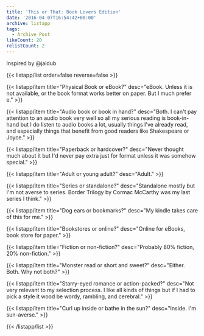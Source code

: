 ```yaml
---
title: 'This or That: Book Lovers Edition'
date: '2016-04-07T16:54:42+00:00'
archive: listapp
tags: 
  - Archive Post
likeCount: 20
relistCount: 2
---
```


Inspired by @jaidub

<!--more-->

{{< listapp/list order=false reverse=false >}}

   {{< listapp/item title="Physical Book or eBook?"
      desc="eBook. Unless it is not available, or the book format works better on paper. But I much prefer e." >}}

   {{< listapp/item title="Audio book or book in hand?"
      desc="Both. I can't pay attention to an audio book very well so all my serious reading is book-in-hand but I do listen to audio books a lot, usually things I've already read, and especially things that benefit from good readers like Shakespeare or Joyce." >}}

   {{< listapp/item title="Paperback or hardcover?"
      desc="Never thought much about it but I'd never pay extra just for format unless it was somehow special." >}}

   {{< listapp/item title="Adult or young adult?"
      desc="Adult." >}}

   {{< listapp/item title="Series or standalone?"
      desc="Standalone mostly but I'm not averse to series. Border Trilogy by Cormac McCarthy was my last series I think." >}}

   {{< listapp/item title="Dog ears or bookmarks?"
      desc="My kindle takes care of this for me." >}}

   {{< listapp/item title="Bookstores or online?"
      desc="Online for eBooks, book store for paper." >}}

   {{< listapp/item title="Fiction or non-fiction?"
      desc="Probably 80% fiction, 20% non-fiction." >}}

   {{< listapp/item title="Monster read or short and sweet?"
      desc="Either. Both. Why not both?" >}}

   {{< listapp/item title="Starry-eyed romance or action-packed?"
      desc="Not very relevant to my selection process. I like all kinds of things but if I had to pick a style it wood be wordy, rambling, and cerebral." >}}

   {{< listapp/item title="Curl up inside or bathe in the sun?"
      desc="Inside. I'm sun-averse." >}}

{{< /listapp/list >}}
